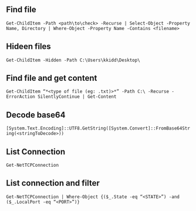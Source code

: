 ## Find file
`Get-ChildItem -Path <path\to\check> -Recurse | Select-Object -Property Name, Directory | Where-Object -Property Name -Contains <filename>`
## Hideen files
`Get-ChildItem -Hidden -Path C:\Users\kkidd\Desktop\`
## Find file and get content
`Get-ChildItem “*<type of file (eg: .txt)>*” -Path C:\ -Recurse -ErrorAction SilentlyContinue | Get-Content`
## Decode base64
`[System.Text.Encoding]::UTF8.GetString([System.Convert]::FromBase64String(<stringToDecode>))`
## List Connection
`Get-NetTCPConnection`
## List connection and filter
`Get-NetTCPConnection | Where-Object {($_.State -eq “<STATE>”) -and ($_.LocalPort -eq “<PORT>”)}`
